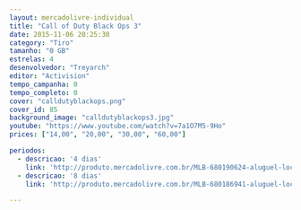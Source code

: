 ```yaml
---
layout: mercadolivre-individual
title: "Call of Duty Black Ops 3"
date: 2015-11-06 20:25:30
category: "Tiro"
tamanho: "0 GB"
estrelas: 4
desenvolvedor: "Treyarch"
editor: "Activision"
tempo_campanha: 0
tempo_completo: 0
cover: "calldutyblackops.png"
cover_id: 85
background_image: "calldutyblackops3.jpg"
youtube: "https://www.youtube.com/watch?v=7a1O7M5-9Ho"
prices: ["14,00", "20,00", "30,00", "60,00"]

periodos:
  - descricao: '4 dias'
    link: 'http://produto.mercadolivre.com.br/MLB-680190624-aluguel-locaco-de-jogos-xbox-one-midia-digital-_JM'
  - descricao: '8 dias'
    link: 'http://produto.mercadolivre.com.br/MLB-680186941-aluguel-locaco-de-jogos-xbox-one-midia-digital-_JM'

---
```

